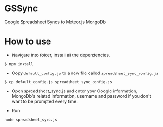 # GSSync
Google Spreadsheet Syncs to Meteor.js MongoDb

# How to use
- Navigate into folder, install all the dependencies.
```
$ npm install
```

- Copy `default_config.js` to a new file called `spreadsheet_sync_config.js`
```
$ cp default_config.js spreadsheet_sync_config.js
```

- Open spreadsheet_sync.js and enter your Google information, MongoDb's related information, username and password if you don't want to be prompted every time.

- Run
```
node spreadsheet_sync.js
```
